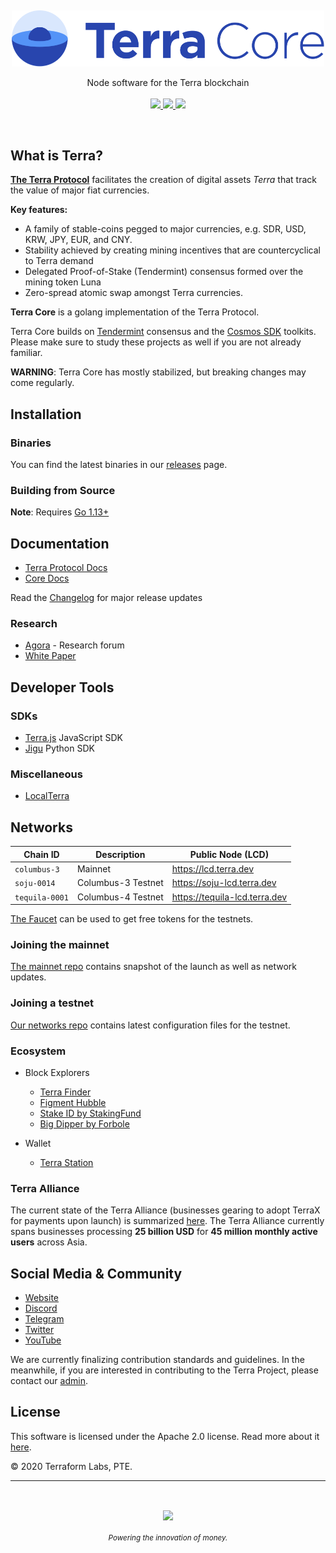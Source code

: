 <p>&nbsp;</p>
<p align="center">

<img src="core_logo.svg" width=500>

</p>

<p align="center">
Node software for the Terra blockchain<br/><br/>

<a href="https://circleci.com/gh/terra-project/core/tree/develop">
    <img src="https://circleci.com/gh/terra-project/core/tree/develop.svg?style=svg&circle-token=9d02a374fccebf599abb8ae363c30e33d45acc6d">
</a>
<a href="https://codecov.io/gh/terra-project/core">
    <img src="https://codecov.io/gh/terra-project/core/branch/develop/graph/badge.svg">
</a>
<a href="https://goreportcard.com/report/github.com/terra-project/core">
    <img src="https://goreportcard.com/badge/github.com/terra-project/core">
</a>

</p>

<br/>

## What is Terra?

**[The Terra Protocol](https://terra.money)** facilitates the creation of digital assets _Terra_ that track the value of major fiat currencies.

**Key features:**

- A family of stable-coins pegged to major currencies, e.g. SDR, USD, KRW, JPY, EUR, and CNY.
- Stability achieved by creating mining incentives that are countercyclical to Terra demand
- Delegated Proof-of-Stake (Tendermint) consensus formed over the mining token Luna
- Zero-spread atomic swap amongst Terra currencies.

**Terra Core** is a golang implementation of the Terra Protocol.

Terra Core builds on [Tendermint](https://github.com/tendermint/tendermint) consensus and the [Cosmos SDK](https://github.com/cosmos/cosmos-sdk) toolkits. Please make sure to study these projects as well if you are not already familiar.

**WARNING**: Terra Core has mostly stabilized, but breaking changes may come regularly.

## Installation

### Binaries

You can find the latest binaries in our [releases]() page.

### Building from Source

**Note**: Requires [Go 1.13+](https://golang.org/dl/)

## Documentation

- [Terra Protocol Docs](https://docs.terra.money)
- [Core Docs](https://docs.terra.money/dev)

Read the [Changelog](./CHANGELOG.md) for major release updates

### Research

- [Agora](https://agora.terra.money) - Research forum
- [White Paper](<[https://ter](https://terra.money/static/Terra_White_Paper.pdf)>)

## Developer Tools

### SDKs

- [Terra.js](https://www.github.com/terra-project/terra.js) JavaScript SDK
- [Jigu](https://www.github.com/terra-project/jigu) Python SDK

### Miscellaneous

- [LocalTerra](https://www.github.com/terra-project/LocalTerra)

## Networks

| Chain ID       | Description        | Public Node (LCD)             |
| -------------- | ------------------ | ----------------------------- |
| `columbus-3`   | Mainnet            | https://lcd.terra.dev         |
| `soju-0014`    | Columbus-3 Testnet | https://soju-lcd.terra.dev    |
| `tequila-0001` | Columbus-4 Testnet | https://tequila-lcd.terra.dev |

[The Faucet](https://faucet.terra.money) can be used to get free tokens for the testnets.

### Joining the mainnet

[The mainnet repo](https://github.com/terra-project/mainnet) contains snapshot of the launch as well as network updates.

### Joining a testnet

[Our networks repo](https://github.com/terra-project/testnet) contains latest configuration files for the testnet.

### Ecosystem

- Block Explorers

  - [Terra Finder](https://finder.terra.money)
  - [Figment Hubble](https://hubble.figment.network/terra/chains/columbus-3)
  - [Stake ID by StakingFund](https://terra.stake.id)
  - [Big Dipper by Forbole](https://terra.bigdipper.live/)

- Wallet
  - [Terra Station](https://station.terra.money)

### Terra Alliance

The current state of the Terra Alliance (businesses gearing to adopt TerraX for payments upon launch) is summarized [here](https://medium.com/terra-money/state-of-the-terra-alliance-d7f3ff8f6411?fbclid=IwAR2xyZ2sRi_gTHeNPH8tL_VoXpvmDq3sdWMwXaSQCAbHhQGhIEx-yHxWRio). The Terra Alliance currently spans businesses processing **25 billion USD** for **45 million monthly active users** across Asia.

## Social Media & Community

- [Website](https://terra.money/)
- [Discord](https://discord.gg/Gutqybc)
- [Telegram](https://t.me/terra_announcements)
- [Twitter](https://twitter.com/terra_money)
- [YouTube](https://goo.gl/3G4T1z)

We are currently finalizing contribution standards and guidelines. In the meanwhile, if you are interested in contributing to the Terra Project, please contact our [admin](mailto:core@terra.money).

## License

This software is licensed under the Apache 2.0 license. Read more about it [here](LICENSE).

© 2020 Terraform Labs, PTE.

<hr/>

<p>&nbsp;</p>
<p align="center">
    <a href="https://terra.money/"><img src="http://terra.money/logos/terra_logo.svg" align="center" width=200/></a>
</p>
<div align="center">
  <sub><em>Powering the innovation of money.</em></sub>
</div>
